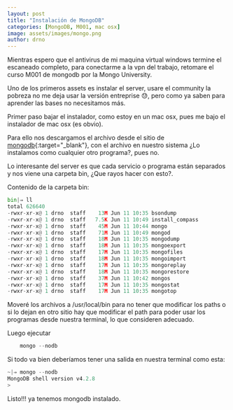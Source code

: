 ```yaml
---
layout: post
title: "Instalación de MongoDB"
categories: [MongoDB, M001, mac osx]
image: assets/images/mongo.png
author: drno
---
```


Mientras espero que el antivirus de mi maquina virtual windows termine el escaneado completo, para conectarme a la vpn del trabajo, retomare el curso M001 de mongodb por la Mongo University.

Uno de los primeros assets es instalar el server, usare el community la pobreza no me deja usar la versión entreprise :sweat:, pero como ya saben para aprender las bases no necesitamos más.

Primer paso bajar el instalador, como estoy en un mac osx, pues me bajo el instalador de mac osx (es obvio).

Para ello nos descargamos el archivo desde el sitio de [mongodb](https://www.mongodb.com/try/download/community){:target="\_blank"}, con el archivo en nuestro sistema ¿Lo instalamos como cualquier otro programa?, pues no.

Lo interesante del server es que cada servicio o programa están separados y nos viene una carpeta bin, ¿Que rayos hacer con esto?.

Contenido de la carpeta bin:

```python
bin|⇒ ll
total 626640
-rwxr-xr-x@ 1 drno  staff    13M Jun 11 10:35 bsondump
-rwxr-xr-x@ 1 drno  staff   7.5K Jun 11 10:49 install_compass
-rwxr-xr-x@ 1 drno  staff    45M Jun 11 10:44 mongo
-rwxr-xr-x@ 1 drno  staff    71M Jun 11 10:49 mongod
-rwxr-xr-x@ 1 drno  staff    18M Jun 11 10:35 mongodump
-rwxr-xr-x@ 1 drno  staff    18M Jun 11 10:35 mongoexport
-rwxr-xr-x@ 1 drno  staff    17M Jun 11 10:35 mongofiles
-rwxr-xr-x@ 1 drno  staff    18M Jun 11 10:35 mongoimport
-rwxr-xr-x@ 1 drno  staff    17M Jun 11 10:35 mongoreplay
-rwxr-xr-x@ 1 drno  staff    18M Jun 11 10:35 mongorestore
-rwxr-xr-x@ 1 drno  staff    37M Jun 11 10:42 mongos
-rwxr-xr-x@ 1 drno  staff    17M Jun 11 10:35 mongostat
-rwxr-xr-x@ 1 drno  staff    17M Jun 11 10:35 mongotop

```

Moveré los archivos a /usr/local/bin para no tener que modificar los paths o si lo dejan en otro sitio hay que modificar el path para poder usar los programas desde nuestra terminal, lo que consideren adecuado.

Luego ejecutar

```python
    mongo --nodb
```

Si todo va bien deberíamos tener una salida en nuestra terminal como esta:

```python
~|⇒ mongo --nodb
MongoDB shell version v4.2.8
>
```

Listo!!! ya tenemos mongodb instalado.
